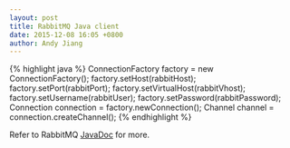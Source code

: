 ```yaml
---
layout: post
title: RabbitMQ Java client
date: 2015-12-08 16:05 +0800
author: Andy Jiang
---
```


{% highlight java %}
ConnectionFactory factory = new ConnectionFactory();
factory.setHost(rabbitHost);
factory.setPort(rabbitPort);
factory.setVirtualHost(rabbitVhost);
factory.setUsername(rabbitUser);
factory.setPassword(rabbitPassword);
Connection connection = factory.newConnection();
Channel channel = connection.createChannel();
{% endhighlight %}

Refer to RabbitMQ [JavaDoc](https://www.rabbitmq.com/releases/rabbitmq-java-client/v3.5.6/rabbitmq-java-client-javadoc-3.5.6/) for more.
